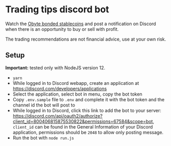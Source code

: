 # Trading tips discord bot

Watch the [Obyte bonded stablecoins](https://ostable.org) and post a notification on Discord when there is an opportunity to buy or sell with profit.

The trading recommendations are not financial advice, use at your own risk.

## Setup

**Important:** tested only with NodeJS version 12.

- `yarn`
- While logged in to Discord webapp, create an application at https://discord.com/developers/applications 
- Select the application, select bot in menu, copy the bot token
- Copy `.env.sample` file to `.env` and complete it with the bot token and the channel id the bot will post to
- While logged in to Discord, click this link to add the bot to your server: https://discord.com/api/oauth2/authorize?client_id=800406815875530822&permissions=67584&scope=bot, `client_id` can be found in the General Information of your Discord application, permissions should be `2048` to allow only posting message.
- Run the bot with `node run.js`
